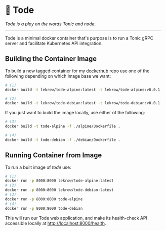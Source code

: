 # :frog: Tode

_Tode is a play on the words Tonic and node_.

---
Tode is a minimal docker container that's purpose is to run a Tonic gRPC server and facilitate Kubernetes API integration.

## Building the Container Image

To build a new tagged container for my [dockerhub](https://hub.docker.com/) repo use one of the following depending on which image base we want:

```sh
# (1)
docker build -t lekrow/tode-alpine:latest -t lekrow/tode-alpine:v0.0.1 -f ./alpine/Dockerfile .
```

```sh
# (2)
docker build -t lekrow/tode-debian:latest -t lekrow/tode-debian:v0.0.1 -f ./debian/Dockerfile .
```

If you just want to build the image locally, use either of the following:

```sh
# (3)
docker build -t tode-alpine -f ./alpine/Dockerfile .
```

```sh
# (4)
docker build -t tode-debian -f ./debian/Dockerfile .
```

## Running Container from Image

To run a built image of *tode* use:

```sh
# (1)
docker run -p 8000:8000 lekrow/tode-alpine:latest
# (2)
docker run -p 8000:8000 lekrow/tode-debian:latest
# (3)
docker run -p 8000:8000 tode-alpine
# (4)
docker run -p 8000:8000 tode-debian
```

This will run our Tode web application, and make its health-check API accessible locally at <http://localhost:8000/health>.

